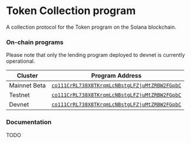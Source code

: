 # Token Collection program

A collection protocol for the Token program on the Solana blockchain.

### On-chain programs

Please note that only the lending program deployed to devnet is currently operational.

| Cluster      | Program Address                                                                                                                                  |
| ------------ | ------------------------------------------------------------------------------------------------------------------------------------------------ |
| Mainnet Beta | [`co111CrRL738X8TKrqmLcNBstgLFZjuMtZRBW2FGpbC`](https://explorer.solana.com/address/co111CrRL738X8TKrqmLcNBstgLFZjuMtZRBW2FGpbC)                 |
| Testnet      | [`co111CrRL738X8TKrqmLcNBstgLFZjuMtZRBW2FGpbC`](https://explorer.solana.com/address/co111CrRL738X8TKrqmLcNBstgLFZjuMtZRBW2FGpbC?cluster=testnet) |
| Devnet       | [`co111CrRL738X8TKrqmLcNBstgLFZjuMtZRBW2FGpbC`](https://explorer.solana.com/address/co111CrRL738X8TKrqmLcNBstgLFZjuMtZRBW2FGpbC?cluster=devnet)  |

### Documentation

TODO

